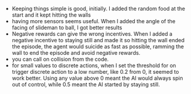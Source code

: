 + Keeping things simple is good, initially. I added the random food at the start and it kept hitting the walls
+ having more sensors seems useful. When I added the angle of the facing of slideman to ball, I got better results
+ Negative rewards can give the wrong incentives. When I added a negative incentive to staying still and made it so hitting the wall ended the episode, the agent would suicide as fast as possible, ramming the wall to end the episode and avoid negative rewards.
+ you can call on collision from the code.
+ for small values to discrete actions, when I set the threshold for on trigger discrete action to a low number, like 0.2 from 0, it seemed to work better. Using any value above 0 meant the AI would always spin out of control, while 0.5 meant the AI started by staying still.